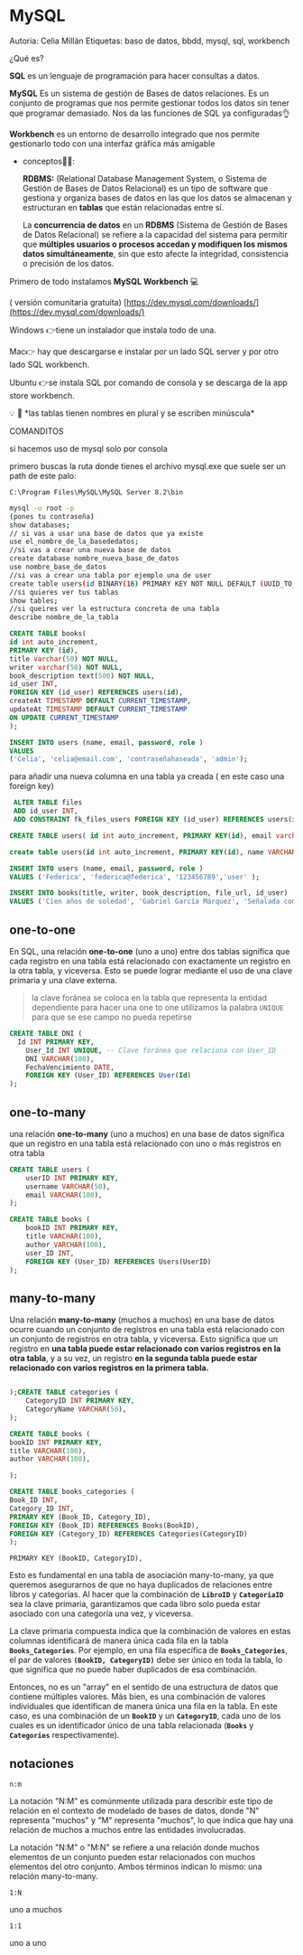 
# MySQL

Autoria: Celia Millán
Etiquetas: baso de datos, bbdd, mysql, sql, workbench

¿Qué es?

**SQL** es un lenguaje de programación para hacer consultas a datos.

**MySQL** Es un sistema de gestión de Bases de datos relaciones. Es un conjunto de programas que nos permite gestionar todos los datos sin tener que programar demasiado. Nos da las funciones de SQL ya configuradas👌

**Workbench** es un entorno de desarrollo integrado que nos permite gestionarlo todo con una interfaz gráfica más amigable

- conceptos💁‍♀️:
    
    **RDBMS:**  (Relational Database Management System, o Sistema de Gestión de Bases de Datos Relacional) es un tipo de software que gestiona y organiza bases de datos en las que los datos se almacenan y estructuran en **tablas** que están relacionadas entre sí. 
    
    La **concurrencia de datos** en un **RDBMS** (Sistema de Gestión de Bases de Datos Relacional) se refiere a la capacidad del sistema para permitir que **múltiples usuarios o procesos accedan y modifiquen los mismos datos simultáneamente**, sin que esto afecte la integridad, consistencia o precisión de los datos.
    

Primero de todo instalamos **MySQL Workbench** 💻

( versión comunitaria gratuita) [https://dev.mysql.com/downloads/](https://dev.mysql.com/downloads/)

Windows 👉tiene un instalador que instala todo de una.

Mac👉 hay que descargarse e instalar por un lado SQL server y por otro lado SQL workbench.

Ubuntu 👉se instala SQL por comando de consola y se descarga de la app store workbench.

<aside>
💡 👀 *las tablas tienen nombres en plural y se escriben minúscula*

</aside>

COMANDITOS

si hacemos uso de mysql solo por consola

primero buscas la ruta donde tienes el archivo mysql.exe que suele ser un path de este palo:

`C:\Program Files\MySQL\MySQL Server 8.2\bin`

```bash
mysql -u root -p
(pones tu contraseña)
show databases;
// si vas a usar una base de datos que ya existe
use el_nombre_de_la_basededatos;
//si vas a crear una nueva base de datos
create database nombre_nueva_base_de_datos
use nombre_base_de_datos
//si vas a crear una tabla por ejemplo una de user
create table users(id BINARY(16) PRIMARY KEY NOT NULL DEFAULT (UUID_TO_BIN(UUID())), name VARCHAR(255) NOT NULL, email VARCHAR(255) NOT NULL, role VARCHAR(255), password VARCHAR(255)NOT NULL);
//si quieres ver tus tablas
show tables;
//si queires ver la estructura concreta de una tabla
describe nombre_de_la_tabla
```

```sql
CREATE TABLE books(
id int auto_increment,
PRIMARY KEY (id),
title varchar(50) NOT NULL,
writer varchar(50) NOT NULL,
book_description text(500) NOT NULL,
id_user INT,
FOREIGN KEY (id_user) REFERENCES users(id),
createAt TIMESTAMP DEFAULT CURRENT_TIMESTAMP,
updateAt TIMESTAMP DEFAULT CURRENT_TIMESTAMP  
ON UPDATE CURRENT_TIMESTAMP 
);
```

```sql
INSERT INTO users (name, email, password, role )
VALUES 
('Celia', 'celia@email.com', 'contraseñahaseada', 'admin');
```

para añadir una nueva columna en una tabla ya creada ( en este caso una foreign key)

```sql
 ALTER TABLE files
 ADD id_user INT,
 ADD CONSTRAINT fk_files_users FOREIGN KEY (id_user) REFERENCES users(id);
```

```sql
CREATE TABLE users( id int auto_increment, PRIMARY KEY(id), email varchar(50)NOT NULL, password varchar(50)NOT NULL);
```

```sql
create table users(id int auto_increment, PRIMARY KEY(id), name VARCHAR(255) NOT NULL, email VARCHAR(255) NOT NULL, role VARCHAR(255), password VARCHAR(255)NOT NULL);
```

```sql
INSERT INTO users (name, email, password, role )
VALUES ('Federica', 'federica@federica', '123456789','user' );
```

```sql
INSERT INTO books(title, writer, book_description, file_url, id_user)
VALUES ('Cien años de soledad', 'Gabriel García Márquez', 'Señalada como «catedral gótica del lenguaje», este clásico del siglo XX es el enorme y espléndido tapiz de la saga de la familia Buendía, en la mítica aldea de Macondo','','1' );
```
## one-to-one
En SQL, una relación **one-to-one** (uno a uno) entre dos tablas significa que cada registro en una tabla está relacionado con exactamente un registro en la otra tabla, y viceversa. Esto se puede lograr mediante el uso de una clave primaria y una clave externa.

> la clave foránea se coloca en la tabla que representa la entidad dependiente para hacer una one to one utilizamos la palabra `UNIQUE` para que se ese campo no pueda repetirse
> 

```sql
CREATE TABLE DNI (
  Id INT PRIMARY KEY,
    User_Id INT UNIQUE, -- Clave foránea que relaciona con User_ID
    DNI VARCHAR(100),
    FechaVencimiento DATE,
    FOREIGN KEY (User_ID) REFERENCES User(Id)
);

```
## one-to-many
una relación **one-to-many** (uno a muchos) en una base de datos significa que un registro en una tabla está relacionado con uno o más registros en otra tabla

```sql
CREATE TABLE users (
    userID INT PRIMARY KEY,
    username VARCHAR(50),
    email VARCHAR(100),
);
```

```sql
CREATE TABLE books (
    bookID INT PRIMARY KEY,
    title VARCHAR(100),
    author VARCHAR(100),
    user_ID INT,
    FOREIGN KEY (User_ID) REFERENCES Users(UserID)
);
```
## many-to-many
Una relación **many-to-many** (muchos a muchos) en una base de datos ocurre cuando un conjunto de registros en una tabla está relacionado con un conjunto de registros en otra tabla, y viceversa. Esto significa que un registro en **una tabla puede estar relacionado con varios registros en la otra tabla**, y a su vez, un registro **en la segunda tabla puede estar relacionado con varios registros en la primera tabla.**

```sql

);CREATE TABLE categories (
    CategoryID INT PRIMARY KEY,
    CategoryName VARCHAR(50),
);
```

```sql
CREATE TABLE books (
bookID INT PRIMARY KEY,
title VARCHAR(100),
author VARCHAR(100),

);
```

```sql
CREATE TABLE books_categories (
Book_ID INT,
Category_ID INT,
PRIMARY KEY (Book_ID, Category_ID),
FOREIGN KEY (Book_ID) REFERENCES Books(BookID),
FOREIGN KEY (Category_ID) REFERENCES Categories(CategoryID)
);
```

`PRIMARY KEY (BookID, CategoryID),`

Esto es fundamental en una tabla de asociación many-to-many, ya que queremos asegurarnos de que no haya duplicados de relaciones entre libros y categorías. Al hacer que la combinación de **`LibroID`** y **`CategoriaID`** sea la clave primaria, garantizamos que cada libro solo pueda estar asociado con una categoría una vez, y viceversa.

La clave primaria compuesta indica que la combinación de valores en estas columnas identificará de manera única cada fila en la tabla **`Books_Categories`**. Por ejemplo, en una fila específica de **`Books_Categories`**, el par de valores **`(BookID, CategoryID)`** debe ser único en toda la tabla, lo que significa que no puede haber duplicados de esa combinación.

Entonces, no es un "array" en el sentido de una estructura de datos que contiene múltiples valores. Más bien, es una combinación de valores individuales que identifican de manera única una fila en la tabla. En este caso, es una combinación de un **`BookID`** y un **`CategoryID`**, cada uno de los cuales es un identificador único de una tabla relacionada (**`Books`** y **`Categories`** respectivamente).

## notaciones

`n:m`

La notación "N:M" es comúnmente utilizada para describir este tipo de relación en el contexto de modelado de bases de datos, donde "N" representa "muchos" y "M" representa "muchos", lo que indica que hay una relación de muchos a muchos entre las entidades involucradas.

La notación "N:M" o "M:N" se refiere a una relación donde muchos elementos de un conjunto pueden estar relacionados con muchos elementos del otro conjunto. Ambos términos indican lo mismo: una relación many-to-many.

`1:N` 

uno a muchos

`1:1`

uno a uno

